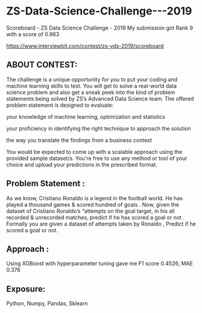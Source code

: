 # ZS-Data-Science-Challenge---2019

Scoreboard - ZS Data Science Challenge - 2019
My submission got Rank 9 with a score of 0.963

https://www.interviewbit.com/contest/zs-yds-2019/scoreboard

## ABOUT CONTEST:

The challenge is a unique opportunity for you to put your coding and machine learning skills to test. You will get to solve a real-world data science problem and also get a sneak peek into the kind of problem statements being solved by ZS’s Advanced Data Science team. The offered problem statement is designed to evaluate:

your knowledge of machine learning, optimization and statistics

your proficiency in identifying the right technique to approach the solution

the way you translate the findings from a business context

You would be expected to come up with a scalable approach using the provided sample dataset/s. You're free to use any method or tool of your choice and upload your predictions in the prescribed format.

## Problem Statement :
As we know, Cristiano Ronaldo is a legend in the football world. He has played a thousand games & scored hundred of goals . Now, given the dataset of Cristiano Ronaldo’s “attempts on the goal target, in his all recorded & unrecorded matches, predict if he has scored a goal or not . Formally you are given a dataset of attempts taken by Ronaldo , Predict if he scored a goal or not.

## Approach :
Using XGBoost with hyperparameter tuning gave me F1 score 0.4526, MAE 0.376

## Exposure:
Python, Numpy, Pandas, Sklearn
